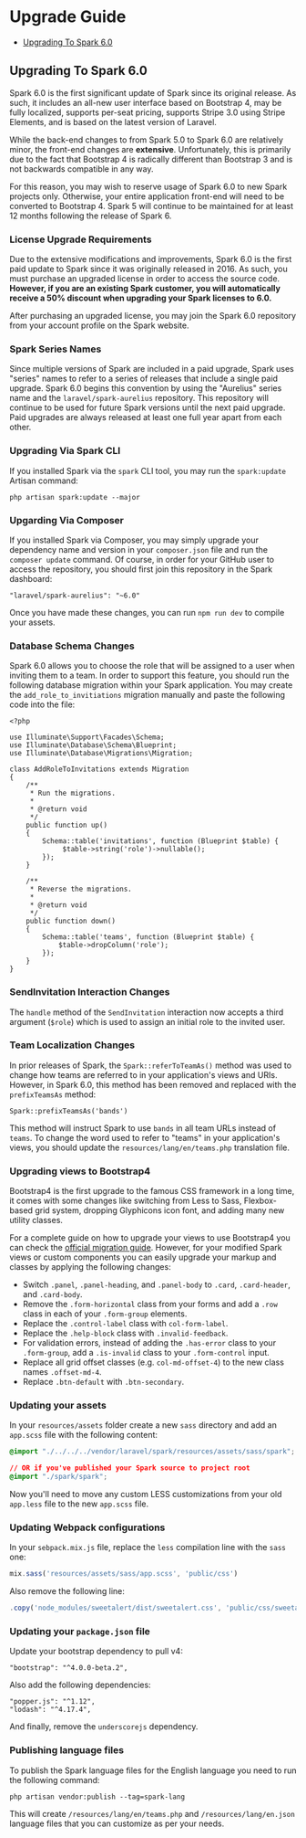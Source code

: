 # Upgrade Guide

- [Upgrading To Spark 6.0](#upgrade-spark-6.0)

<a name="upgrade-spark-6.0"></a>
## Upgrading To Spark 6.0

Spark 6.0 is the first significant update of Spark since its original release. As such, it includes an all-new user interface based on Bootstrap 4, may be fully localized, supports per-seat pricing, supports Stripe 3.0 using Stripe Elements, and is based on the latest version of Laravel.

While the back-end changes to from Spark 5.0 to Spark 6.0 are relatively minor, the front-end changes are **extensive**. Unfortunately, this is primarily due to the fact that Bootstrap 4 is radically different than Bootstrap 3 and is not backwards compatible in any way.

For this reason, you may wish to reserve usage of Spark 6.0 to new Spark projects only. Otherwise, your entire application front-end will need to be converted to Bootstrap 4. Spark 5 will continue to be maintained for at least 12 months following the release of Spark 6.

### License Upgrade Requirements

Due to the extensive modifications and improvements, Spark 6.0 is the first paid update to Spark since it was originally released in 2016. As such, you must purchase an upgraded license in order to access the source code. **However, if you are an existing Spark customer, you will automatically receive a 50% discount when upgrading your Spark licenses to 6.0.**

After purchasing an upgraded license, you may join the Spark 6.0 repository from your account profile on the Spark website.

### Spark Series Names

Since multiple versions of Spark are included in a paid upgrade, Spark uses "series" names to refer to a series of releases that include a single paid upgrade. Spark 6.0 begins this convention by using the "Aurelius" series name and the `laravel/spark-aurelius` repository. This repository will continue to be used for future Spark versions until the next paid upgrade. Paid upgrades are always released at least one full year apart from each other.

### Upgrading Via Spark CLI

If you installed Spark via the `spark` CLI tool, you may run the `spark:update` Artisan command:

    php artisan spark:update --major

### Upgarding Via Composer

If you installed Spark via Composer, you may simply upgrade your dependency name and version in your `composer.json` file and run the `composer update` command. Of course, in order for your GitHub user to access the repository, you should first join this repository in the Spark dashboard:

    "laravel/spark-aurelius": "~6.0"

Once you have made these changes, you can run `npm run dev` to compile your assets.

### Database Schema Changes

Spark 6.0 allows you to choose the role that will be assigned to a user when inviting them to a team. In order to support this feature, you should run the following database migration within your Spark application. You may create the `add_role_to_invitiations` migration manually and paste the following code into the file:

    <?php

    use Illuminate\Support\Facades\Schema;
    use Illuminate\Database\Schema\Blueprint;
    use Illuminate\Database\Migrations\Migration;

    class AddRoleToInvitations extends Migration
    {
        /**
         * Run the migrations.
         *
         * @return void
         */
        public function up()
        {
            Schema::table('invitations', function (Blueprint $table) {
    		     $table->string('role')->nullable();
            });
        }

        /**
         * Reverse the migrations.
         *
         * @return void
         */
        public function down()
        {
            Schema::table('teams', function (Blueprint $table) {
                $table->dropColumn('role');
            });
        }
    }

### SendInvitation Interaction Changes

The `handle` method of the `SendInvitation` interaction now accepts a third argument (`$role`) which is used to assign an initial role to the invited user.

### Team Localization Changes

In prior releases of Spark, the `Spark::referToTeamAs()` method was used to change how teams are referred to in your application's views and URIs. However, in Spark 6.0, this method has been removed and replaced with the `prefixTeamsAs` method:

    Spark::prefixTeamsAs('bands')

This method will instruct Spark to use `bands` in all team URLs instead of `teams`. To change the word used to refer to "teams" in your application's views, you should update the `resources/lang/en/teams.php` translation file.

### Upgrading views to Bootstrap4

Bootstrap4 is the first upgrade to the famous CSS framework in a long time, it comes with some changes like switching from Less to Sass, Flexbox-based grid system, dropping Glyphicons icon font, and adding many new utility classes.

For a complete guide on how to upgrade your views to use Bootstrap4 you can check the [official migration guide](https://getbootstrap.com/docs/4.0/migration/). However, for your modified Spark views or custom components you can easily upgrade your markup and classes by applying the following changes:

- Switch `.panel`, `.panel-heading`, and `.panel-body` to `.card`, `.card-header`, and `.card-body`.
- Remove the `.form-horizontal` class from your forms and add a `.row` class in each of your `.form-group` elements.
- Replace the `.control-label` class with `col-form-label`.
- Replace the `.help-block` class with `.invalid-feedback`.
- For validation errors, instead of adding the `.has-error` class to your `.form-group`, add a `.is-invalid` class to your `.form-control` input.
- Replace all grid offset classes (e.g. `col-md-offset-4`) to the new class names `.offset-md-4`.
- Replace `.btn-default` with `.btn-secondary`.

### Updating your assets

In your `resources/assets` folder create a new `sass` directory and add an `app.scss` file with the following content:

```css
@import "./../../../vendor/laravel/spark/resources/assets/sass/spark";

// OR if you've published your Spark source to project root
@import "./spark/spark";
```

Now you'll need to move any custom LESS customizations from your old `app.less` file to the new `app.scss` file.

### Updating Webpack configurations

In your `sebpack.mix.js` file, replace the `less` compilation line with the `sass` one:

```js
mix.sass('resources/assets/sass/app.scss', 'public/css')
```

Also remove the following line:

```js
.copy('node_modules/sweetalert/dist/sweetalert.css', 'public/css/sweetalert.css')
```

### Updating your `package.json` file

Update your bootstrap dependency to pull v4:

```
"bootstrap": "^4.0.0-beta.2",
```

Also add the following dependencies:

```
"popper.js": "^1.12",
"lodash": "^4.17.4",
```

And finally, remove the `underscorejs` dependency.

### Publishing language files

To publish the Spark language files for the English language you need to run the following command:

```
php artisan vendor:publish --tag=spark-lang
```

This will create `/resources/lang/en/teams.php` and `/resources/lang/en.json` language files that you can customize as per your needs.